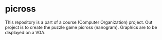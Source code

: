 # picross
This repository is a part of a course (Computer Organization) project.
Out project is to create the puzzle game picross (nanogram). Graphics are to be displayed on a VGA.
